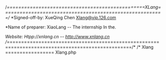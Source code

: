 /*================================================XLang========================================================/*
  *Signed-off-by: XueQing Chen <Xlang@vip.126.com><br />

  *Name of preparer: XiaoLang -- The internship In the.<br />
                
  *Website: Htpp://xnlang.cn  -- http://www.xnlang.cn<br />
/*=================================================================================================/*
     /*
           Xlang
           =================
                Xlang.php
